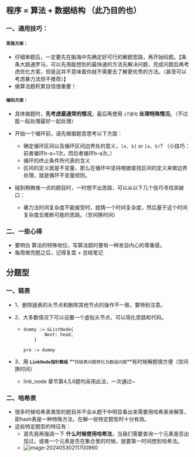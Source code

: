 ## 程序 = 算法 + 数据结构 （此乃目的也）

### 一、通用技巧：

#### **`思路方面：`**

- 仔细审题后，一定要先在脑海中先确定好可行的解题思路，再开始码题。【条条大路通罗马，可以先用能想到的最快速的方法先解决问题，完成问题后再考虑优化方案，但是这并不意味着你就不需要去了解更优秀的方法。（甚至可以考虑暴力法但不推荐）】
- 做算法题积累自信很重要！



#### **`编码方面：`**

- 具体做题时，**先考虑最通常的情况**，最后再使用 `if语句` **处理特殊情况**。（不过能一起处理最好一起处理）
- 开始一个循环前，请先根据题意思考以下方面：

  - 确定循环区间以及循环区间边界处的意义，`[a, b]` or `[a, b)`?  （小技巧：前者循环b-a+1次，而后者循环b-a次。）
  - 循环的终止条件所代表的含义
  - 区间的定义就是不变量，那么在循环中坚持根据查找区间的定义来做边界处理，就是循环不变量规则。
- 碰到稍微难一点的题目时，一时想不出思路，可以从以下几个技巧寻找突破口：
  - 暴力法时间复杂度不能接受时，就猜一个时间复杂度，然后基于这个时间复杂度去推断可能的思路。（空间换时间）




### 二、一些心得

- 要明白 算法的特殊地位，写算法题时要有一种发自内心的尊重感。
- 每周做完题之后，记得复盘 + 总结笔记







## 分题型

### 一、链表

- 1、删除链表的头节点和删除其他节点的操作不一致，要特别注意。



- 2、大多数情况下可以设置一个虚拟头节点，可以简化思路和代码。

  - ```
    dummy := &ListNode{
            Next: head,
        }
    
    pre := dummy
    ```




- 3、用 **`LinkNode指针数组`** **`将链表问题转化为数组问题`**有时候解题很方便（空间换时间）
  - link_node 章节第4,5,6题均采用此法，一次通过~





### 二、哈希表

- 很多时候哈希表类型的题目并不会从题干中明显看出来需要用哈希表来解答，即hash表是一种特殊方法，在解一些特定题型时十分有效。
- 这些特定题型的特征有：
  - 首先我再强调一下 **什么时候使用哈希法**，当我们需要查询一个元素是否出现过，或者一个元素是否在集合里的时候，就要第一时间想到哈希法。
  - ![image-20240530211700960](C:\Users\31029\AppData\Roaming\Typora\typora-user-images\image-20240530211700960.png)
